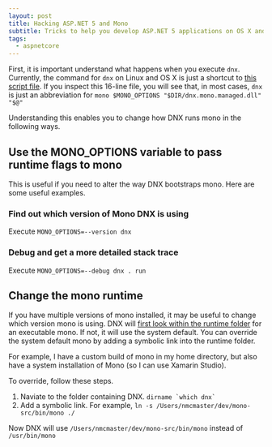```yaml
---
layout: post
title: Hacking ASP.NET 5 and Mono
subtitle: Tricks to help you develop ASP.NET 5 applications on OS X and Linux
tags:
  - aspnetcore
---
```


First, it is important understand what happens when you execute `dnx`.
Currently, the command for `dnx` on Linux and OS X is just a shortcut to [this script file](https://github.com/aspnet/dnx/blob/dev/scripts/dnx.sh).
If you inspect this 16-line file, you will see that, in most cases, `dnx` is just an abbreviation for `mono $MONO_OPTIONS "$DIR/dnx.mono.managed.dll" "$@"`

Understanding this enables you to change how DNX runs mono in the following ways.

## Use the MONO_OPTIONS variable to pass runtime flags to mono

This is useful if you need to alter the way DNX bootstraps mono. Here are some useful examples.

### Find out which version of Mono DNX is using

Execute `MONO_OPTIONS=--version dnx`

### Debug and get a more detailed stack trace
Execute `MONO_OPTIONS=--debug dnx . run`

## Change the mono runtime

If you have multiple versions of mono installed, it may be useful to change which version mono is using.
DNX will [first look within the runtime folder](https://github.com/aspnet/dnx/blob/dev/scripts/dnx.sh) for an executable mono. If not, it will use the system default.
You can override the system default mono by adding a symbolic link into the runtime folder.

For example, I have a custom build of mono in my home directory, but also have a system installation of Mono (so I can use Xamarin Studio).

To override, follow these steps.

1. Naviate to the folder containing DNX. ``dirname `which dnx` ``
2. Add a symbolic link. For example, `ln -s /Users/nmcmaster/dev/mono-src/bin/mono ./`

Now DNX will use `/Users/nmcmaster/dev/mono-src/bin/mono` instead of `/usr/bin/mono`

